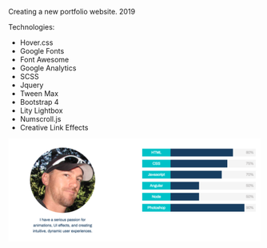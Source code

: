 Creating a new portfolio website. 2019


Technologies:
* Hover.css
* Google Fonts
* Font Awesome
* Google Analytics
* SCSS
* Jquery
* Tween Max
* Bootstrap 4
* Lity Lightbox
* Numscroll.js
* Creative Link Effects

![alt text](assets/site.png?raw=true "Title")

